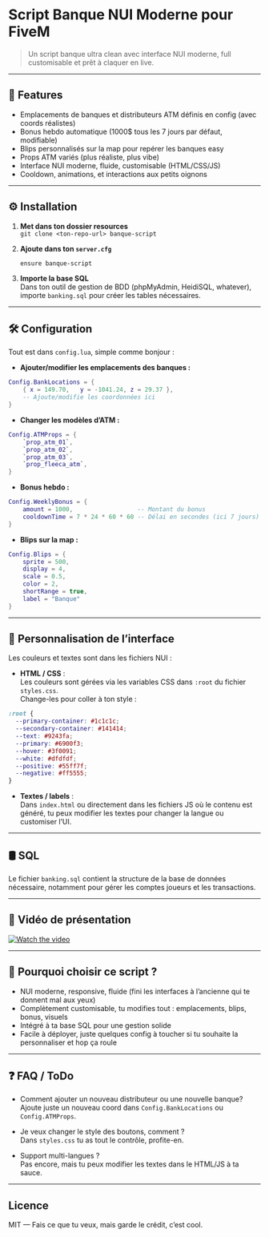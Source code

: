 # Script Banque NUI Moderne pour FiveM

> Un script banque ultra clean avec interface NUI moderne, full customisable et prêt à claquer en live.

---

## 🚀 Features

- Emplacements de banques et distributeurs ATM définis en config (avec coords réalistes)
- Bonus hebdo automatique (1000$ tous les 7 jours par défaut, modifiable)
- Blips personnalisés sur la map pour repérer les banques easy
- Props ATM variés (plus réaliste, plus vibe)
- Interface NUI moderne, fluide, customisable (HTML/CSS/JS)
- Cooldown, animations, et interactions aux petits oignons

---

## ⚙️ Installation

1. **Met dans ton dossier resources**  
   `git clone <ton-repo-url> banque-script`

2. **Ajoute dans ton `server.cfg`**

   ```plaintext
   ensure banque-script
   ```

3. **Importe la base SQL**  
   Dans ton outil de gestion de BDD (phpMyAdmin, HeidiSQL, whatever), importe `banking.sql` pour créer les tables nécessaires.

---

## 🛠️ Configuration

Tout est dans `config.lua`, simple comme bonjour :

- **Ajouter/modifier les emplacements des banques :**

```lua
Config.BankLocations = {
    { x = 149.70,   y = -1041.24, z = 29.37 },
    -- Ajoute/modifie les coordonnées ici
}
```

- **Changer les modèles d’ATM :**

```lua
Config.ATMProps = {
    `prop_atm_01`,
    `prop_atm_02`,
    `prop_atm_03`,
    `prop_fleeca_atm`,
}
```

- **Bonus hebdo :**

```lua
Config.WeeklyBonus = {
    amount = 1000,                  -- Montant du bonus
    cooldownTime = 7 * 24 * 60 * 60 -- Délai en secondes (ici 7 jours)
}
```

- **Blips sur la map :**

```lua
Config.Blips = {
    sprite = 500,
    display = 4,
    scale = 0.5,
    color = 2,
    shortRange = true,
    label = "Banque"
}
```

---

## 🎨 Personnalisation de l’interface

Les couleurs et textes sont dans les fichiers NUI :

- **HTML / CSS** :  
  Les couleurs sont gérées via les variables CSS dans `:root` du fichier `styles.css`.  
  Change-les pour coller à ton style :

```css
:root {
  --primary-container: #1c1c1c;
  --secondary-container: #141414;
  --text: #9243fa;
  --primary: #6900f3;
  --hover: #3f0091;
  --white: #dfdfdf;
  --positive: #55ff7f;
  --negative: #ff5555;
}
```

- **Textes / labels** :  
  Dans `index.html` ou directement dans les fichiers JS où le contenu est généré, tu peux modifier les textes pour changer la langue ou customiser l’UI.

---

## 🛢️ SQL

Le fichier `banking.sql` contient la structure de la base de données nécessaire, notamment pour gérer les comptes joueurs et les transactions.

---

## 🎥 Vidéo de présentation

[![Watch the video](https://img.youtube.com/vi/WPptJs9SUiw/maxresdefault.jpg)](https://youtu.be/WPptJs9SUiw?si=Vdqn8fQflS9lZ9rZ)

---

## 🤔 Pourquoi choisir ce script ?

- NUI moderne, responsive, fluide (fini les interfaces à l’ancienne qui te donnent mal aux yeux)
- Complètement customisable, tu modifies tout : emplacements, blips, bonus, visuels
- Intégré à ta base SQL pour une gestion solide
- Facile à déployer, juste quelques config à toucher si tu souhaite la personnaliser et hop ça roule

---

## ❓ FAQ / ToDo

- Comment ajouter un nouveau distributeur ou une nouvelle banque?  
  Ajoute juste un nouveau coord dans `Config.BankLocations` ou `Config.ATMProps`.

- Je veux changer le style des boutons, comment ?  
  Dans `styles.css` tu as tout le contrôle, profite-en.

- Support multi-langues ?  
  Pas encore, mais tu peux modifier les textes dans le HTML/JS à ta sauce.

---

## Licence

MIT — Fais ce que tu veux, mais garde le crédit, c’est cool.
